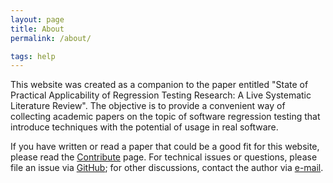 ```yaml
---
layout: page
title: About
permalink: /about/

tags: help
---
```


This website was created as a companion to the paper entitled 
"State of Practical Applicability of Regression Testing Research: 
A Live Systematic Literature Review".
The objective is to provide a convenient way of collecting academic
papers on the topic of software regression testing that introduce
techniques with the potential of usage in real software.

If you have written or read a paper that could be a good fit for this
website, please read the [Contribute](contribute) page.
For technical issues or questions, please file an issue via [GitHub](https://github.com/RenanGreca/literature-repository/issues);
for other discussions, contact the author via [e-mail](mailto:renan.greca@gssi.it).